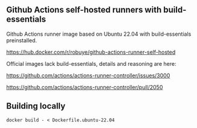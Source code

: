 ## Github Actions self-hosted runners with build-essentials

Github Actions runner image based on Ubuntu 22.04 with build-essentials preinstalled.

https://hub.docker.com/r/robuye/github-actions-runner-self-hosted

Official images lack build-essentials, details and reasoning are here:

https://github.com/actions/actions-runner-controller/issues/3000

https://github.com/actions/actions-runner-controller/pull/2050

## Building locally

```
docker build - < Dockerfile.ubuntu-22.04
```
